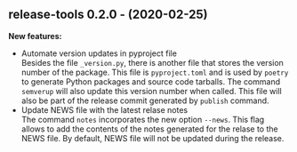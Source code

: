 ## release-tools 0.2.0 - (2020-02-25)

**New features:**

 * Automate version updates in pyproject file\
   Besides the file `_version.py`, there is another file that stores the
   version number of the package. This file is `pyproject.toml` and is
   used by `poetry` to generate Python packages and source code tarballs.
   The command `semverup` will also update this version number when
   called. This file will also be part of the release commit generated by
   `publish` command.
 * Update NEWS file with the latest relase notes\
   The command `notes` incorporates the new option `--news`. This flag
   allows to add the contents of the notes generated for the relase to
   the NEWS file. By default, NEWS file will not be updated during the
   release.

